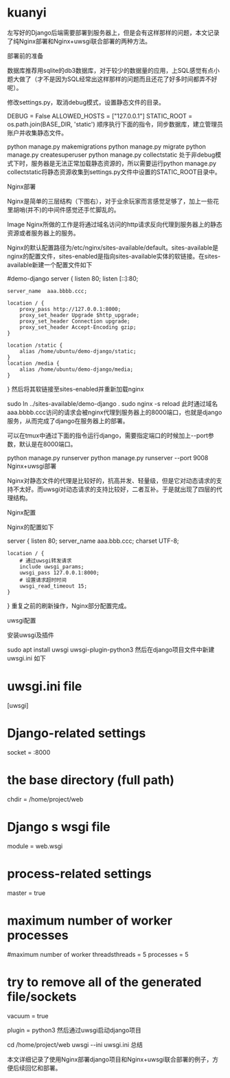 # kuanyi
左写好的Django后端需要部署到服务器上，但是会有这样那样的问题，本文记录了纯Nginx部署和Nginx+uwsgi联合部署的两种方法。

部署前的准备

数据库推荐用sqlite的db3数据库，对于较少的数据量的应用，上SQL感觉有点小题大做了（才不是因为SQL经常出这样那样的问题而且还花了好多时间都弄不好呢）。

修改settings.py，取消debug模式，设置静态文件的目录。

DEBUG = False
ALLOWED_HOSTS = ["127.0.0.1"]
STATIC_ROOT = os.path.join(BASE_DIR, 'static')
顺序执行下面的指令，同步数据库，建立管理员账户并收集静态文件。

python manage.py makemigrations
python manage.py migrate
python manage.py createsuperuser
python manage.py collectstatic
处于非debug模式下时，服务器是无法正常加载静态资源的，所以需要运行python manage.py collectstatic将静态资源收集到settings.py文件中设置的STATIC_ROOT目录中。

Nginx部署

Nginx是简单的三层结构（下图右），对于业余玩家而言感觉足够了，加上一些花里胡哨(并不)的中间件感觉还手忙脚乱的。

Image
Nginx所做的工作是将通过域名访问的http请求反向代理到服务器上的静态资源或者服务器上的服务。

Nginx的默认配置路径为/etc/nginx/sites-available/default。sites-available是nginx的配置文件，sites-enabled是指向sites-available实体的软链接。在sites-available新建一个配置文件如下

#demo-django
server {
    listen 80;
    listen [::]:80;

    server_name  aaa.bbbb.ccc;

    location / {
        proxy_pass http://127.0.0.1:8000;
        proxy_set_header Upgrade $http_upgrade;
        proxy_set_header Connection upgrade;
        proxy_set_header Accept-Encoding gzip;
    }

    location /static {
        alias /home/ubuntu/demo-django/static;
    }
    location /media {
        alias /home/ubuntu/demo-django/media;
    }

}
然后将其软链接至sites-enabled并重新加载nginx

sudo ln ../sites-available/demo-django .
sudo nginx -s reload
此时通过域名aaa.bbbb.ccc访问的请求会被nginx代理到服务器上的8000端口，也就是django服务，从而完成了django在服务器上的部署。

可以在tmux中通过下面的指令运行django，需要指定端口的时候加上--port参数，默认是在8000端口。

python manage.py runserver
python manage.py runserver --port 9008
Nginx+uwsgi部署

Nginx对静态文件的代理是比较好的，抗高并发、轻量级，但是它对动态请求的支持不太好。而uwsgi对动态请求的支持比较好，二者互补。于是就出现了四层的代理结构。

Nginx配置

Nginx的配置如下

server {
    listen         80; 
    server_name    aaa.bbb.ccc; 
    charset UTF-8;

    location / { 
        # 通过uwsgi转发请求
        include uwsgi_params;                   
        uwsgi_pass 127.0.0.1:8000;              
        # 设置请求超时时间
        uwsgi_read_timeout 15;                  
    }   
}
重复之前的刷新操作，Nginx部分配置完成。

uwsgi配置

安装uwsgi及插件

sudo apt install uwsgi uwsgi-plugin-python3
然后在django项目文件中新建uwsgi.ini 如下

# uwsgi.ini file
[uwsgi]
# Django-related settings
socket = :8000
# the base directory (full path)
chdir = /home/project/web

# Django s wsgi file
module = web.wsgi

# process-related settings
master = true

# maximum number of worker processes
#maximum number of worker threadsthreads = 5
processes = 5

# try to remove all of the generated file/sockets
vacuum = true

plugin = python3
然后通过uwsgi启动django项目

cd /home/project/web
uwsgi --ini uwsgi.ini
总结

本文详细记录了使用Nginx部署django项目和Nginx+uwsgi联合部署的例子，方便后续回忆和部署。
